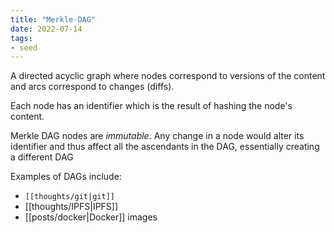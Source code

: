 ```yaml
---
title: "Merkle-DAG"
date: 2022-07-14
tags:
- seed
---
```


A directed acyclic graph where nodes correspond to versions of the content and arcs correspond to changes (diffs).

Each node has an identifier which is the result of hashing the node's content.

Merkle DAG nodes are _immutable_. Any change in a node would alter its identifier and thus affect all the ascendants in the DAG, essentially creating a different DAG

Examples of DAGs include:
- `[[thoughts/git|git]]`
- [[thoughts/IPFS|IPFS]]
- [[posts/docker|Docker]] images